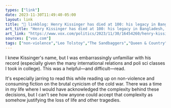 ```yaml
---
types: ["link"]
date: 2023-11-30T11:49:40-05:00
layout: link
title: "🔗 linkblog: Henry Kissinger has died at 100: his legacy in Bangladesh, Cambodia, China - Vox'"
art_title: "Henry Kissinger has died at 100: his legacy in Bangladesh, Cambodia, China - Vox"
art_link: "https://www.vox.com/politics/2023/11/30/16454260/henry-kissinger-obituary-cold-war-100"
sources: ["vox.com"]
tags: ["non-violence","Leo Tolstoy","The Sandbaggers","Queen & Country","Cold War","Henry Kissinger","international relations","political science"]
---
```

I knew Kissinger's name, but I was embarrassingly unfamiliar with his record (especially given the many international relations and poli sci classes I took in college). This was a helpful—and difficult—read. 

It's especially jarring to read this while reading up on non-violence and consuming fiction on the brutal cynicism of the cold war. There was a time in my life where I would have acknowledged the complexity behind these decisions, but I can't see how anyone could accept that complexity as somehow justifying the loss of life and other tragedies.
